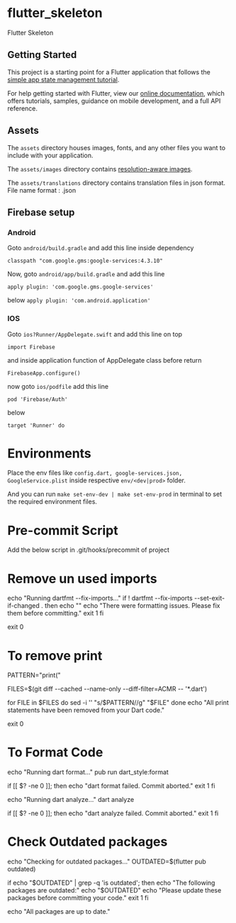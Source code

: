 # flutter_skeleton

Flutter Skeleton

## Getting Started

This project is a starting point for a Flutter application that follows the
[simple app state management tutorial](https://flutter.dev/docs/development/data-and-backend/state-mgmt/simple).

For help getting started with Flutter, view our
[online documentation](https://flutter.dev/docs), which offers tutorials, samples, guidance on mobile development, and a
full API reference.

## Assets

The `assets` directory houses images, fonts, and any other files you want to include with your application.

The `assets/images` directory
contains [resolution-aware images](https://flutter.dev/docs/development/ui/assets-and-images#resolution-aware).

The `assets/translations` directory contains translation files in json format. File name format : <country-code>.json

## Firebase setup

### Android

Goto `android/build.gradle` and add this line inside dependency

`classpath "com.google.gms:google-services:4.3.10"`

Now, goto `android/app/build.gradle` and add this line

`apply plugin: 'com.google.gms.google-services'`

below `apply plugin: 'com.android.application'`

### IOS

Goto `ios?Runner/AppDelegate.swift` and add this line on top

`import Firebase`

and inside application function of AppDelegate class before return

`FirebaseApp.configure()`

now goto `ios/podfile` add this line

`pod 'Firebase/Auth'`

below

`target 'Runner' do`

# Environments

Place the env files like `config.dart, google-services.json, GoogleService.plist` inside respective `env/<dev|prod>`
folder.

And you can run `make set-env-dev | make set-env-prod` in terminal to set the required environment files.

# Pre-commit Script

Add the below script in .git/hooks/precommit of project

# Remove un used imports
echo "Running dartfmt --fix-imports..."
if ! dartfmt --fix-imports --set-exit-if-changed .
then
    echo ""
    echo "There were formatting issues. Please fix them before committing."
    exit 1
fi

exit 0
# To remove print 
PATTERN="print\("

FILES=$(git diff --cached --name-only --diff-filter=ACMR -- '*.dart')

for FILE in $FILES
do
  sed -i '' "s/$PATTERN//g" "$FILE"
done
echo "All print statements have been removed from your Dart code."


exit 0

# To Format Code    
echo "Running dart format..."
pub run dart_style:format

if [[ $? -ne 0 ]]; then
    echo "dart format failed. Commit aborted."
    exit 1
fi

echo "Running dart analyze..."
dart analyze

if [[ $? -ne 0 ]]; then
    echo "dart analyze failed. Commit aborted."
    exit 1
fi

# Check Outdated packages

echo "Checking for outdated packages..."
OUTDATED=$(flutter pub outdated)

if echo "$OUTDATED" | grep -q 'is outdated'; then
  echo "The following packages are outdated:"
  echo "$OUTDATED"
  echo "Please update these packages before committing your code."
  exit 1
fi

echo "All packages are up to date."


